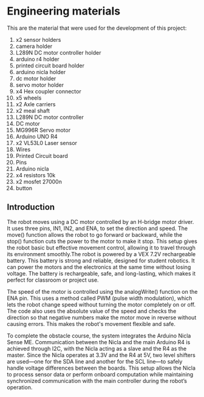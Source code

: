 Engineering materials
====
This are the material that were used for the development of this project:

1. x2 sensor holders
2. camera holder
3. L289N DC motor controller holder
4. arduino r4 holder
5. printed circuit board holder
6. arduino nicla holder
7. dc motor holder
8. servo motor holder
9. x4 Hex coupler connector
10. x5 wheels
11. x2 Axle carriers
12. x2 meal shaft
13. L289N DC motor controller
14. DC motor
15. MG996R Servo motor
16. Arduino UNO R4
17. x2 VL53L0 Laser sensor
18. Wires
19. Printed Circuit board
20. Pins
21. Arduino nicla
22. x4 resistors 10k
23. x2 mosfet 27000n
24. button



## Introduction

The robot moves using a DC motor controlled by an H-bridge motor driver. It uses three pins, IN1, IN2, and ENA, to set the direction and speed. The move() function allows the robot to go forward or backward, while the stop() function cuts the power to the motor to make it stop. This setup gives the robot basic but effective movement control, allowing it to travel through its environment smoothly.The robot is powered by a VEX 7.2V rechargeable battery. This battery is strong and reliable, designed for student robotics. It can power the motors and the electronics at the same time without losing voltage. The battery is rechargeable, safe, and long-lasting, which makes it perfect for classroom or project use. 


The speed of the motor is controlled using the analogWrite() function on the ENA pin. This uses a method called PWM (pulse width modulation), which lets the robot change speed without turning the motor completely on or off. The code also uses the absolute value of the speed and checks the direction so that negative numbers make the motor move in reverse without causing errors. This makes the robot's movement flexible and safe.

To complete the obstacle course, the system integrates the Arduino Nicla Sense ME. Communication between the Nicla and the main Arduino R4 is achieved through I2C, with the Nicla acting as a slave and the R4 as the master. Since the Nicla operates at 3.3V and the R4 at 5V, two level shifters are used—one for the SDA line and another for the SCL line—to safely handle voltage differences between the boards. This setup allows the Nicla to process sensor data or perform onboard computation while maintaining synchronized communication with the main controller during the robot’s operation.




